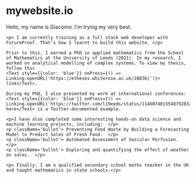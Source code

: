 # mywebsite.io
   <p> Hello, my name is Giacomo. I'm trying my very best. </p> 

    <p> I am currently training as a full stack web developer with FutureProof. That's how I learnt to build this website. </p>

    Prior to this, I earned a PhD in applied mathematics from the School of Mathematics at the University of Leeds (2021). In my research, I worked on analytical modelling of complex systems. To view my thesis, follow this
    <Text style={{color: 'blue'}} onPress={() => Linking.openURL('https://etheses.whiterose.ac.uk/28836/')}> link</Text>. 

    During my PhD, I also presented my work at international conferences:<Text style={{color: 'blue'}} onPress={() => Linking.openURL('https://twitter.com/l19eeds/status/1146074015548792832')}> here</Text> is a Twitter-documented example.

    <p>I have also completed some interesting hands-on data science and machine learning projects, including:  </p>
    <p className='bullet'> Preventing Food Waste by Building a Forecasting Model to Predict Sales of Fresh Food.  </p>
    <p className='bullet'> Automated Assessment of Vascular Perfusion.  </p>
    <p className='bullet'> Exploring and quantifying the effect of weather on sales.  </p>

    <p> Finally, I am a qualified secondary school maths teacher in the UK and taught mathematics in state schools.</p>
